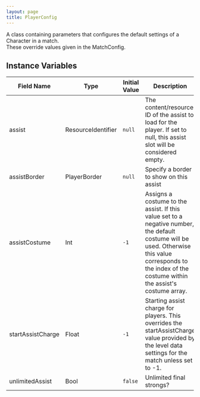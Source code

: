 ```yaml
---
layout: page
title: PlayerConfig
---
```


A class containing parameters that configures the default settings of a Character in a match.<br> These override values given in the MatchConfig.

## Instance Variables

| Field Name | Type | Initial Value | Description |
| ------------ | ------ | --------------- | ------------- |
| assist | ResourceIdentifier | `null` | The content/resource ID of the assist to load for the player. If set to null, this assist slot will be considered empty. |
| assistBorder | PlayerBorder | `null` | Specify a border to show on this assist |
| assistCostume | Int | `-1` | Assigns a costume to the assist. If this value set to a negative number, the default costume will be used. Otherwise this value corresponds to the index of the costume within the assist's costume array. |
| startAssistCharge | Float | `-1` | Starting assist charge for players. This overrides the startAssistCharge value provided by the level data settings for the match unless set to -1. |
| unlimitedAssist | Bool | `false` | Unlimited final strongs? |


